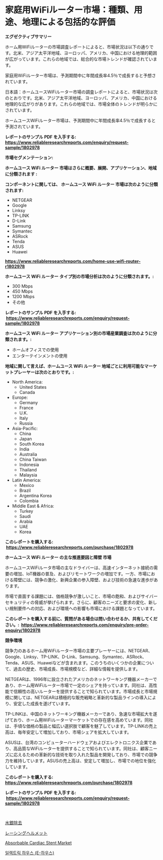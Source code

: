 <p><h1>家庭用WiFiルーター市場：種類、用途、地理による包括的な評価</h1></p><p><strong>エグゼクティブサマリー</strong></p>
<p><p>ホーム用WiFiルーターの市場調査レポートによると、市場状況は以下の通りです。北米、アジア太平洋地域、ヨーロッパ、アメリカ、中国における地理的範囲が広がっています。これらの地域では、総合的な市場トレンドが確認されています。</p><p>家庭用WiFiルーター市場は、予測期間中に年間成長率4.5％で成長すると予想されています。</p><p>日本語：ホームユースWiFiルーター市場の調査レポートによると、市場状況は次のとおりです。北米、アジア太平洋地域、ヨーロッパ、アメリカ、中国における地理的な広がりがあります。これらの地域では、市場全体のトレンドが明らかにされています。</p><p>ホームユースWiFiルーター市場は、予測期間中に年間成長率4.5％で成長すると予測されています。</p></p>
<p><strong>レポートのサンプル PDF を入手する: <a href="https://www.reliableresearchreports.com/enquiry/request-sample/1802978">https://www.reliableresearchreports.com/enquiry/request-sample/1802978</a></strong></p>
<p><strong>市場セグメンテーション:</strong></p>
<p><strong> ホームユース WiFi ルーター 市場はさらに概要、展開、アプリケーション、地域に分類されます :</strong></p>
<p><strong>コンポーネントに関しては、 ホームユース WiFi ルーター 市場は次のように分類されます: &nbsp;</strong></p>
<p><ul><li>NETGEAR</li><li>Google</li><li>Linksy</li><li>TP-LINK</li><li>D-Link</li><li>Samsung</li><li>Symantec</li><li>ASRock</li><li>Tenda</li><li>ASUS</li><li>Huawei</li></ul></p>
<p><strong><a href="https://www.reliableresearchreports.com/home-use-wifi-router-r1802978">https://www.reliableresearchreports.com/home-use-wifi-router-r1802978</a></strong></p>
<p><strong> ホームユース WiFi ルーター タイプ別の市場分析は次のように分類されます。:</strong></p>
<p><ul><li>300 Mbps</li><li>450 Mbps</li><li>1200 Mbps</li><li>その他</li></ul></p>
<p><strong>レポートのサンプル PDF を入手する: &nbsp;<a href="https://www.reliableresearchreports.com/enquiry/request-sample/1802978">https://www.reliableresearchreports.com/enquiry/request-sample/1802978</a></strong></p>
<p><strong> ホームユース WiFi ルーター アプリケーション別の市場産業調査は次のように分類されます。:</strong></p>
<p><ul><li>ホームオフィスでの使用</li><li>エンターテインメントの使用</li></ul></p>
<p><strong>地域に関して言えば、ホームユース WiFi ルーター 地域ごとに利用可能なマーケットプレーヤーは次のとおりです。:</strong></p>
<p><ul>
    <li>
        North America:
        <ul>
            <li>United States</li>
            <li>Canada</li>
        </ul>
    </li>
    <li>
        Europe:
        <ul>
            <li>Germany</li>
            <li>France</li>
            <li>U.K.</li>
            <li>Italy</li>
            <li>Russia</li>
        </ul>
    </li>
    <li>
        Asia-Pacific:
        <ul>
            <li>China</li>
            <li>Japan</li>
            <li>South Korea</li>
            <li>India</li>
            <li>Australia</li>
            <li>China Taiwan</li>
            <li>Indonesia</li>
            <li>Thailand</li>
            <li>Malaysia</li>
        </ul>
    </li>
    <li>
        Latin America:
        <ul>
            <li>Mexico</li>
            <li>Brazil</li>
            <li>Argentina Korea</li>
            <li>Colombia</li>
        </ul>
    </li>
    <li>
        Middle East & Africa:
        <ul>
            <li>Turkey</li>
            <li>Saudi</li>
            <li>Arabia</li>
            <li>UAE</li>
            <li>Korea</li>
        </ul>
    </li>
    </ul></p>
<p><strong>このレポートを購入する: &nbsp;<a href="https://www.reliableresearchreports.com/purchase/1802978">https://www.reliableresearchreports.com/purchase/1802978</a></strong></p>
<p><strong>ホームユース WiFi ルーター の主な推進要因と障壁 市場</strong></p>
<p><p>ホームユースWiFiルータ市場の主なドライバーは、高速インターネット接続の需要の増加、IoT機器の普及、およびリモートワークの増加です。一方、市場における障壁には、競争の激化、新興企業の参入障壁、および技術の急速な進歩があります。</p><p>市場で直面する課題には、価格競争が激しいこと、市場の飽和、およびサイバーセキュリティの脅威が挙げられます。さらに、顧客のニーズと要求の変化、新しい規制要件への対応、および環境への影響も市場における課題となっています。</p></p>
<p><strong>このレポートを購入する前に、質問がある場合は問い合わせるか、共有してください。:&nbsp; <a href="https://www.reliableresearchreports.com/enquiry/pre-order-enquiry/1802978">https://www.reliableresearchreports.com/enquiry/pre-order-enquiry/1802978</a></strong></p>
<p><strong>競争環境</strong></p>
<p><p>競争力のあるホーム用WiFiルーター市場の主要プレーヤーには、NETGEAR、Google、Linksy、TP-LINK、D-Link、Samsung、Symantec、ASRock、Tenda、ASUS、Huaweiなどが含まれます。このうちのいくつかの企業について、過去の歴史、市場成長、市場規模など、詳細な情報を提供します。</p><p>NETGEARは、1996年に設立されたアメリカのネットワーキング機器メーカーであり、ホーム用WiFiルーター市場で一定のシェアを持っています。同社は、高性能で信頼性の高いルーターを提供することで知られています。市場成長と市場規模に関しては、NETGEARは積極的な販売戦略と革新的な製品ラインの導入により、安定した成長を遂げています。</p><p>TP-LINKは、中国のネットワーキング機器メーカーであり、急速な市場拡大を遂げており、ホーム用WiFiルーターマーケットでの存在感を高めています。同社は、手頃な価格の製品と幅広い選択肢で顧客を魅了しています。TP-LINKの売上高は、毎年安定して増加しており、市場シェアを拡大しています。</p><p>ASUSは、台湾のコンピューターハードウェアおよびエレクトロニクス企業であり、高品質なWiFiルーターを提供することで知られています。同社は、顧客ニーズに応えるための革新的な技術を取り入れた製品を開発しており、市場での競争力を維持しています。ASUSの売上高は、安定して増加し、市場での地位を強化しています。</p></p>
<p><strong>このレポートを購入する: &nbsp; <a href="https://www.reliableresearchreports.com/purchase/1802978">https://www.reliableresearchreports.com/purchase/1802978</a></strong></p>
<p><strong>レポートのサンプル PDF を入手する: &nbsp;<a href="https://www.reliableresearchreports.com/enquiry/request-sample/1802978">https://www.reliableresearchreports.com/enquiry/request-sample/1802978</a></strong><strong></strong></p>
<p>&nbsp;</p>
<p><p><a href="https://medium.com/@austincooper525/%E6%B0%B4%E9%8A%80%E9%99%A4%E5%8E%BB%E5%B8%82%E5%A0%B4%E8%A6%8F%E6%A8%A1%E3%81%A8%E5%B8%82%E5%A0%B4%E5%8B%95%E5%90%91-%E5%AE%8C%E5%85%A8%E3%81%AA%E7%94%A3%E6%A5%AD%E6%A6%82%E8%A6%81-2024%E5%B9%B4%E3%81%8B%E3%82%892031%E5%B9%B4-adb058bda7bf">水銀除去</a></p><p><a href="https://medium.com/@austincooper525/%E3%83%AC%E3%83%BC%E3%82%B7%E3%83%B3%E3%82%B0%E3%83%98%E3%83%AB%E3%83%A1%E3%83%83%E3%83%88%E3%81%AE%E5%B8%82%E5%A0%B4%E3%82%B7%E3%82%A7%E3%82%A2%E3%81%AE%E9%80%B2%E5%8C%96%E3%81%A8%E5%B8%82%E5%A0%B4%E6%88%90%E9%95%B7%E3%83%88%E3%83%AC%E3%83%B3%E3%83%892024%E5%B9%B4%E3%81%8B%E3%82%892031%E5%B9%B4%E3%81%BE%E3%81%A7-ffe101e3adba">レーシングヘルメット</a></p><p><a href="https://github.com/Whitneyboyettebo9kiw7yr13/Market-Research-Report-List-2/blob/main/absorbable-cardiac-stent-market.md">Absorbable Cardiac Stent Market</a></p><p><a href="https://github.com/sammyUltyylrich9067856/Market-Research-Report-List-1/blob/main/380585122270.md">일렉트릭 하우스 (E-하우스)</a></p></p>